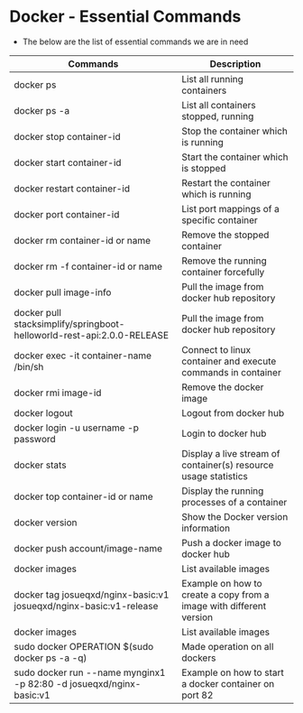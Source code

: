 # Docker - Essential Commands
- The below are the list of essential commands we are in need 

|     Commands                 |    Description                                  |
| ------------------------------- | --------------------------------------------- |
| docker ps | List all running containers |
| docker ps -a | List all containers stopped, running |
| docker stop container-id | Stop the container which is running |
| docker start container-id | Start the container which is stopped |
| docker restart container-id | Restart the container which is running |
| docker port container-id | List port mappings of a specific container |
| docker rm container-id or name | Remove the stopped container |
| docker rm -f container-id or name| Remove the running container forcefully |
| docker pull image-info | Pull the image from docker hub repository |
| docker pull stacksimplify/springboot-helloworld-rest-api:2.0.0-RELEASE | Pull the image from docker hub repository |
| docker exec -it container-name /bin/sh | Connect to linux container and execute commands in container |
| docker rmi image-id | Remove the docker image |
| docker logout | Logout from docker hub |
| docker login -u username -p password | Login to docker hub |
| docker stats | Display a live stream of container(s) resource usage statistics |
| docker top container-id or name | Display the running processes of a container |
| docker version | Show the Docker version information |
| docker push account/image-name | Push a docker image to docker hub |
| docker images | List available images |
| docker tag  josueqxd/nginx-basic:v1 josueqxd/nginx-basic:v1-release | Example on how to create a copy from a image with different version |
| docker images | List available images |
| sudo docker OPERATION $(sudo docker ps -a -q) | Made operation on all dockers |
| sudo docker run --name mynginx1 -p 82:80 -d josueqxd/nginx-basic:v1 | Example on how to start a docker container on port 82 |